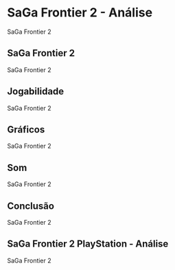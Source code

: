 ---
---

# SaGa Frontier 2 - Análise

SaGa Frontier 2

## SaGa Frontier 2

SaGa Frontier 2

## Jogabilidade

SaGa Frontier 2

## Gráficos

SaGa Frontier 2

## Som

SaGa Frontier 2

## Conclusão

SaGa Frontier 2

## SaGa Frontier 2 PlayStation - Análise

SaGa Frontier 2
